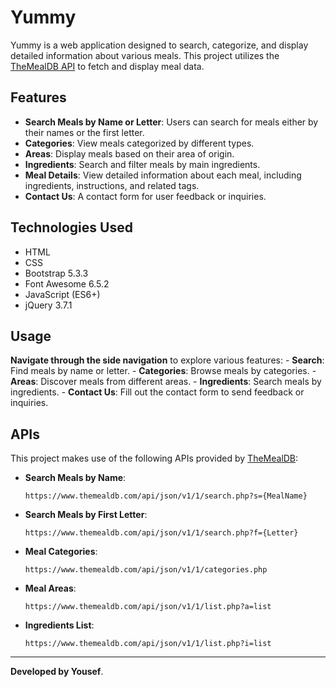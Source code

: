 # Yummy

Yummy is a web application designed to search, categorize, and display detailed information about various meals. This project utilizes the [TheMealDB API](https://www.themealdb.com/api.php) to fetch and display meal data.

## Features

- **Search Meals by Name or Letter**: Users can search for meals either by their names or the first letter.
- **Categories**: View meals categorized by different types.
- **Areas**: Display meals based on their area of origin.
- **Ingredients**: Search and filter meals by main ingredients.
- **Meal Details**: View detailed information about each meal, including ingredients, instructions, and related tags.
- **Contact Us**: A contact form for user feedback or inquiries.

## Technologies Used

- HTML
- CSS
- Bootstrap 5.3.3
- Font Awesome 6.5.2
- JavaScript (ES6+)
- jQuery 3.7.1

## Usage

**Navigate through the side navigation** to explore various features:
    - **Search**: Find meals by name or letter.
    - **Categories**: Browse meals by categories.
    - **Areas**: Discover meals from different areas.
    - **Ingredients**: Search meals by ingredients.
    - **Contact Us**: Fill out the contact form to send feedback or inquiries.

## APIs

This project makes use of the following APIs provided by [TheMealDB](https://www.themealdb.com/api.php):

- **Search Meals by Name**:
    ```url
    https://www.themealdb.com/api/json/v1/1/search.php?s={MealName}
    ```
- **Search Meals by First Letter**:
    ```url
    https://www.themealdb.com/api/json/v1/1/search.php?f={Letter}
    ```
- **Meal Categories**:
    ```url
    https://www.themealdb.com/api/json/v1/1/categories.php
    ```
- **Meal Areas**:
    ```url
    https://www.themealdb.com/api/json/v1/1/list.php?a=list
    ```
- **Ingredients List**:
    ```url
    https://www.themealdb.com/api/json/v1/1/list.php?i=list
    ```

---

**Developed by Yousef**.
